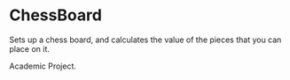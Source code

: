 # ChessBoard
Sets up a chess board, and calculates the value of the pieces that you can place on it.

Academic Project.
